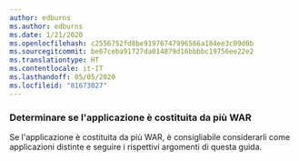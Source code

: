 ```yaml
---
author: edburns
ms.author: edburns
ms.date: 1/21/2020
ms.openlocfilehash: c2556752fd8be91976747996566a184ee3c09d0b
ms.sourcegitcommit: be67ceba91727da014879d16bbbbc19756ee22e2
ms.translationtype: HT
ms.contentlocale: it-IT
ms.lasthandoff: 05/05/2020
ms.locfileid: "81673027"
---
```

### <a name="determine-whether-your-application-is-composed-of-multiple-wars"></a>Determinare se l'applicazione è costituita da più WAR

Se l'applicazione è costituita da più WAR, è consigliabile considerarli come applicazioni distinte e seguire i rispettivi argomenti di questa guida.
